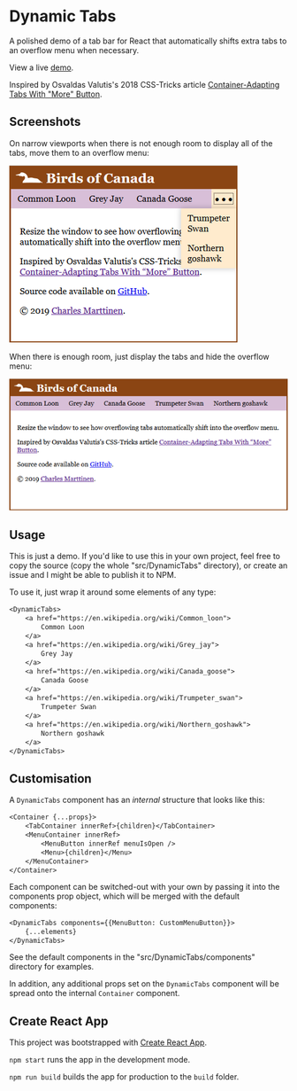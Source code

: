 # Dynamic Tabs

A polished demo of a tab bar for React that automatically shifts extra tabs to an overflow menu when necessary.

View a live [demo](https://dynamic-tabs.charlesmarttinen.ca).

Inspired by Osvaldas Valutis's 2018 CSS-Tricks article [Container-Adapting Tabs With "More" Button](https://css-tricks.com/container-adapting-tabs-with-more-button/).

## Screenshots

On narrow viewports when there is not enough room to display all of the tabs, move them to an overflow menu:

![Overflowing tabs](small.png?raw=true)

When there is enough room, just display the tabs and hide the overflow menu:

![Non-overflowing tabs](big.png?raw=true)

## Usage

This is just a demo. If you'd like to use this in your own project, feel free to copy the source (copy the whole "src/DynamicTabs" directory), or create an issue and I might be able to publish it to NPM.

To use it, just wrap it around some elements of any type:

```
<DynamicTabs>
    <a href="https://en.wikipedia.org/wiki/Common_loon">
        Common Loon
    </a>
    <a href="https://en.wikipedia.org/wiki/Grey_jay">
        Grey Jay
    </a>
    <a href="https://en.wikipedia.org/wiki/Canada_goose">
        Canada Goose
    </a>
    <a href="https://en.wikipedia.org/wiki/Trumpeter_swan">
        Trumpeter Swan
    </a>
    <a href="https://en.wikipedia.org/wiki/Northern_goshawk">
        Northern goshawk
    </a>
</DynamicTabs>
```

## Customisation

A `DynamicTabs` component has an _internal_ structure that looks like this:

```
<Container {...props}>
    <TabContainer innerRef>{children}</TabContainer>
    <MenuContainer innerRef>
        <MenuButton innerRef menuIsOpen />
        <Menu>{children}</Menu>
    </MenuContainer>
</Container>
```

Each component can be switched-out with your own by passing it into the components prop object, which will be merged with the default components:

```
<DynamicTabs components={{MenuButton: CustomMenuButton}}>
    {...elements}
</DynamicTabs>
```

See the default components in the "src/DynamicTabs/components" directory for examples.

In addition, any additional props set on the `DynamicTabs` component will be spread onto the internal `Container` component.

## Create React App

This project was bootstrapped with [Create React App](https://github.com/facebook/create-react-app).

`npm start` runs the app in the development mode.

`npm run build` builds the app for production to the `build` folder.
